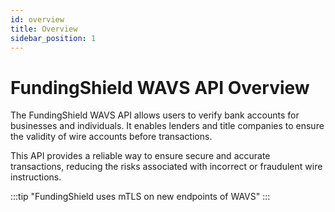```yaml
---
id: overview
title: Overview
sidebar_position: 1
---
```


# FundingShield WAVS API Overview

The FundingShield WAVS API allows users to verify bank accounts for businesses and individuals. It enables lenders and title companies to ensure the validity of wire accounts before transactions.

This API provides a reliable way to ensure secure and accurate transactions, reducing the risks associated with incorrect or fraudulent wire instructions.

:::tip
"FundingShield uses mTLS on new endpoints of WAVS"
:::